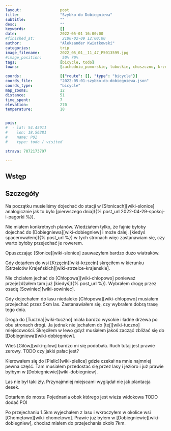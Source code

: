 ```yaml
---
layout:                 post
title:                  "Szybko do Dobiegniewa"
subtitle:               ""
desc:                   ""
keywords:               []
date:                   2022-05-01 16:00:00
#finished_at:            2100-02-09 12:00:00
author:                 "Aleksander Kwiatkowski"
categories:             trip
image_filename:         2022_05_01__11_47_P5013599.jpg
#image_position:         50% 70%
tags:                   [bicycle, todo]
towns:                  [zachodnio_pomorskie, lubuskie, choszczno, krzecin, strzelce_krajenskie, dobiegniew]

coords:                 [{"route": [], "type": "bicycle"}]
coords_file:            "2022-05-01-szybko-do-dobiegniewa.json"
coords_type:            "bicycle"
map_zooms:              12
distance:               51
time_spent:             7
elevation:              270
temperature:            18


pois:
#  - lat: 54.45911
#    lon: 18.56281
#    name: POI
#    type: todo / visited

strava: 7072173797

---
```



## Wstęp

## Szczegóły

Na początku musieliśmy dojechać do stacji w [Słonicach][wiki-slonice]
analogicznie jak to było
[pierwszego dnia]({% post_url 2022-04-29-spokoj-i-pagorki %}).

Nie miałem konkretnych planów. Wiedziałem tylko, że fajnie byłoby dojechać do
[Dobiegniewa][wiki-dobiegniew] i może dalej.
[kiedyś spacerowałem]({% post_url %}) w tych stronach więc
zastanawiam się, czy warto byłoby przejechać je rowerem.

Opuszczając [Słonice][wiki-slonice] zauważyłem bardzo dużo wiatraków.

Gdy dotarłem do wsi [Krzęcin][wiki-krzecin] skręciłem w kierunku
[Strzelców Krajeńskich][wiki-strzelce-krajenskie].

Nie chciałem jechać do [Chłopowa][wiki-chlopowo] ponieważ
przejeżdżałem tam już [kiedyś]({% post_url %}). Wybrałem drogę przez
osadę [Sowiniec][wiki-sowiniec].

Gdy dojechałem do lasu niedaleko [Chłopowa][wiki-chlopowo] musiałem
przejechać przez 5km las. Zastanawiałem się, czy wybrałem dobrą trasę
tego dnia.

Droga do [Tuczna][wiki-tuczno] miała bardzo wysokie i ładne drzewa
po obu stronach drogi. Ja jednak nie jechałem do
[tej][wiki-tuczno] miejscowości. Skręciłem w lewo gdyż musiałem
jakoś zacząć zbliżać się do [Dobiegniewa][wiki-dobiegniew].

Wieś [Gilów][wiki-gilow] bardzo mi się podobała. Ruch tutaj jest prawie zerowy.
TODO czy jakiś pałac jest?

Kierowałem się do [Pielic][wiki-pielice] gdzie czekał na mnie najmniej
pewna część. Tam musiałem przedostać się przez lasy i jezioro i już
prawie byłbym w [Dobiegniewie][wiki-dobiegniew].

Las nie był taki zły. Przynajmniej miejscami wyglądał nie jak plantacja
desek.

Dotarłem do mostu Pojednania obok którego jest wieża widokowa
TODO dodać POI

Po przejechaniu 1.5km wyjechałem z lasu i wkroczyłem w okolice
wsi [Chomętowo][wiki-chometowo]. Prawie już byłem w [Dobiegniewie][wiki-dobiegniew],
chociaż miałem do przejechania około 7km.
